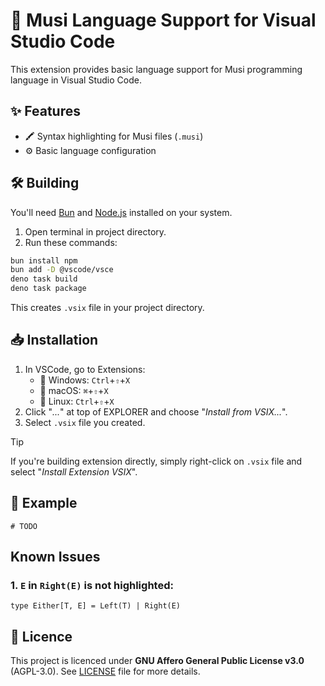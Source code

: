 # 👄 Musi Language Support for Visual Studio Code

This extension provides basic language support for Musi programming language
in Visual Studio Code.

## ✨ Features

- 🖍️ Syntax highlighting for Musi files (`.musi`)
- ⚙️ Basic language configuration

## 🛠️ Building

You'll need [Bun](https://bun.sh) and [Node.js](https://www.npmjs.com/)
installed on your system.

1. Open terminal in project directory.
2. Run these commands:

```sh
bun install npm
bun add -D @vscode/vsce
deno task build
deno task package
```

This creates `.vsix` file in your project directory.

## 📥 Installation

1. In VSCode, go to Extensions:
   - 🔲 Windows: `Ctrl`+`⇧`+`X`
   - 🍎 macOS: `⌘`+`⇧`+`X`
   - 🐧 Linux: `Ctrl`+`⇧`+`X`
2. Click "_..._" at top of EXPLORER and choose "_Install from VSIX..._".
3. Select `.vsix` file you created.

> [!TIP]
> If you're building extension directly, simply right-click on `.vsix` file and select "_Install Extension VSIX_".

## 📝 Example

```musi
# TODO
```

## Known Issues

### 1. `E` in `Right(E)` is not highlighted:

```musi
type Either[T, E] = Left(T) | Right(E)
```

## 📜 Licence

This project is licenced under **GNU Affero General Public License v3.0**
(AGPL-3.0). See [LICENSE](LICENSE) file for more details.
